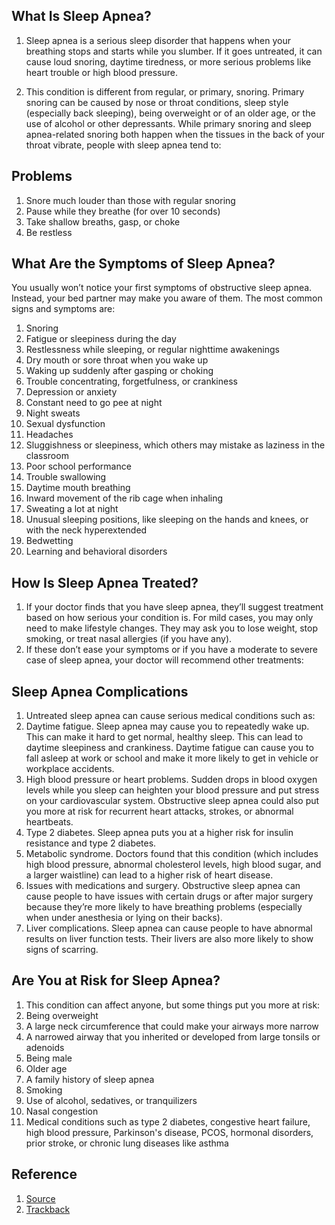 ##  What Is Sleep Apnea?

1. Sleep apnea is a serious sleep disorder that happens when your breathing stops and starts while you slumber. If it goes untreated, it can cause loud snoring, daytime tiredness, or more serious problems like heart trouble or high blood pressure.

2. This condition is different from regular, or primary, snoring. Primary snoring can be caused by nose or throat conditions, sleep style (especially back sleeping), being overweight or of an older age, or the use of alcohol or other depressants. While primary snoring and sleep apnea-related snoring both happen when the tissues in the back of your throat vibrate, people with sleep apnea tend to:

## Problems
1. Snore much louder than those with regular snoring
2. Pause while they breathe (for over 10 seconds)
3. Take shallow breaths, gasp, or choke
4. Be restless


## What Are the Symptoms of Sleep Apnea?

You usually won’t notice your first symptoms of obstructive sleep apnea. Instead, your bed partner may make you aware of them. The most common signs and symptoms are:

1. Snoring
2. Fatigue or sleepiness during the day
3. Restlessness while sleeping, or regular nighttime awakenings
4. Dry mouth or sore throat when you wake up
5. Waking up suddenly after gasping or choking
6. Trouble concentrating, forgetfulness, or crankiness
7. Depression or anxiety
8. Constant need to go pee at night
9. Night sweats
10. Sexual dysfunction
11. Headaches 
12. Sluggishness or sleepiness, which others may mistake as laziness in the classroom
13. Poor school performance
14. Trouble swallowing
15. Daytime mouth breathing
16. Inward movement of the rib cage when inhaling
17. Sweating a lot at night
18. Unusual sleeping positions, like sleeping on the hands and knees, or with the neck hyperextended
19. Bedwetting
20. Learning and behavioral disorders

## How Is Sleep Apnea Treated?

1. If your doctor finds that you have sleep apnea, they’ll suggest treatment based on how serious your condition is. For mild cases, you may only need to make lifestyle changes. They may ask you to lose weight, stop smoking, or treat nasal allergies (if you have any).
2. If these don’t ease your symptoms or if you have a moderate to severe case of sleep apnea, your doctor will recommend other treatments:

## Sleep Apnea Complications
1. Untreated sleep apnea can cause serious medical conditions such as:
2. Daytime fatigue. Sleep apnea may cause you to repeatedly wake up. This can make it hard to get normal, healthy sleep. This can lead to daytime sleepiness and crankiness. Daytime fatigue can cause you to fall asleep at work or school and make it more likely to get in vehicle or workplace accidents.
3. High blood pressure or heart problems. Sudden drops in blood oxygen levels while you sleep can heighten your blood pressure and put stress on your cardiovascular system. Obstructive sleep apnea could also put you more at risk for recurrent heart attacks, strokes, or abnormal heartbeats.
4. Type 2 diabetes. Sleep apnea puts you at a higher risk for insulin resistance and type 2 diabetes.
5. Metabolic syndrome. Doctors found that this condition (which includes high blood pressure, abnormal cholesterol levels, high blood sugar, and a larger waistline) can lead to a higher risk of heart disease. 
6. Issues with medications and surgery. Obstructive sleep apnea can cause people to have issues with certain drugs or after major surgery because they’re more likely to have breathing problems (especially when under anesthesia or lying on their backs). 
7. Liver complications. Sleep apnea can cause people to have abnormal results on liver function tests. Their livers are also more likely to show signs of scarring.


## Are You at Risk for Sleep Apnea?

1. This condition can affect anyone, but some things put you more at risk:
2. Being overweight
3. A large neck circumference that could make your airways more narrow
4. A narrowed airway that you inherited or developed from large tonsils or adenoids
5. Being male
6. Older age
7. A family history of sleep apnea
8. Smoking
9. Use of alcohol, sedatives, or tranquilizers
10. Nasal congestion
11. Medical conditions such as type 2 diabetes, congestive heart failure, high blood pressure, Parkinson's disease, PCOS, hormonal disorders, prior stroke, or chronic lung diseases like asthma

## Reference

1. [Source](https://www.webmd.com/sleep-disorders/sleep-apnea/sleep-apnea)
2. [Trackback](http://raw.githubusercontent.com/mohanmca/MohanLearningGround/blob/master/src/main/md/Body/SleepApnea.md)